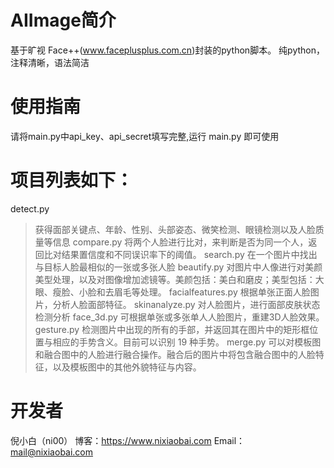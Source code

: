 # AIImage简介
基于旷视 Face++(www.faceplusplus.com.cn)封装的python脚本。
纯python，注释清晰，语法简洁

# 使用指南
请将main.py中api_key、api_secret填写完整,运行 main.py 即可使用

# 项目列表如下：
detect.py
> 获得面部关键点、年龄、性别、头部姿态、微笑检测、眼镜检测以及人脸质量等信息
compare.py
> 将两个人脸进行比对，来判断是否为同一个人，返回比对结果置信度和不同误识率下的阈值。
search.py
> 在一个图片中找出与目标人脸最相似的一张或多张人脸
beautify.py
> 对图片中人像进行对美颜美型处理，以及对图像增加滤镜等。美颜包括：美白和磨皮；美型包括：大眼、瘦脸、小脸和去眉毛等处理。
facialfeatures.py
> 根据单张正面人脸图片，分析人脸面部特征。
skinanalyze.py
> 对人脸图片，进行面部皮肤状态检测分析
face_3d.py
> 可根据单张或多张单人人脸图片，重建3D人脸效果。
gesture.py
> 检测图片中出现的所有的手部，并返回其在图片中的矩形框位置与相应的手势含义。目前可以识别 19 种手势。
merge.py
> 可以对模板图和融合图中的人脸进行融合操作。融合后的图片中将包含融合图中的人脸特征，以及模板图中的其他外貌特征与内容。

# 开发者
倪小白（ni00）
博客：https://www.nixiaobai.com
Email：mail@nixiaobai.com
